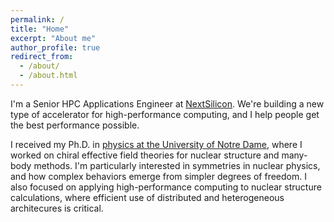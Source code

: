 ```yaml
---
permalink: /
title: "Home"
excerpt: "About me"
author_profile: true
redirect_from:
  - /about/
  - /about.html
---
```


I'm a Senior HPC Applications Engineer at [NextSilicon](https://www.nextsilicon.com/).
We're building a new type of accelerator for high-performance computing, and I help
people get the best performance possible.

I received my Ph.D. in
[physics at the University of Notre Dame](https://nuclear-theory.nd.edu/), where
I worked on chiral effective field theories for nuclear structure and many-body
methods. I'm particularly interested in symmetries in nuclear physics, and how
complex behaviors emerge from simpler degrees of freedom. I also focused on
applying high-performance computing to nuclear structure calculations, where
efficient use of distributed and heterogeneous architecures is critical.
